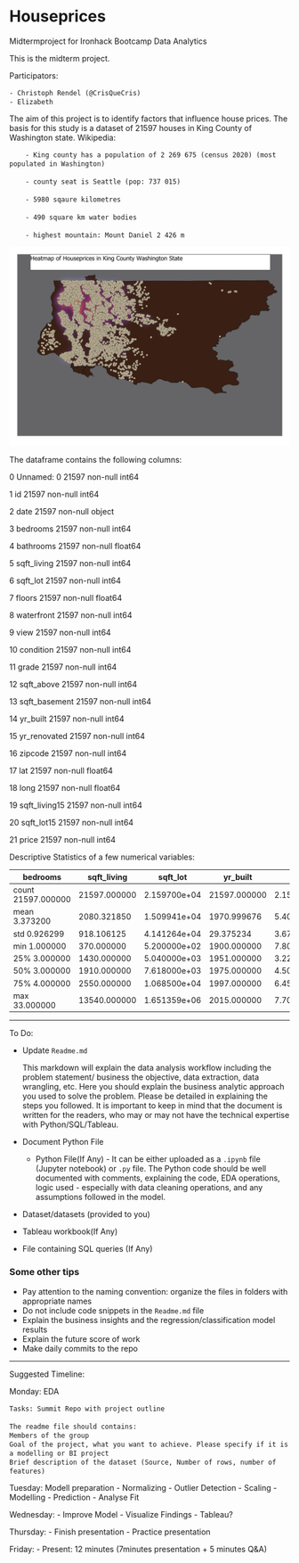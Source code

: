 # Houseprices
Midtermproject for Ironhack Bootcamp Data Analytics

This is the midterm project.

Participators:

    - Christoph Rendel (@CrisQueCris)
    - Elizabeth

The aim of this project is to identify factors that influence house prices. 
The basis for this study is a dataset of 21597 houses in King County of Washington state. 
    Wikipedia: 
    
        - King county has a population of 2 269 675 (census 2020) (most populated in Washington)
        
        - county seat is Seattle (pop: 737 015)
        
        - 5980 sqaure kilometres
        
        - 490 square km water bodies
        
        - highest mountain: Mount Daniel 2 426 m
        
 
![Heatmap](heatmapprice.jpeg) 



The dataframe contains the following columns:

0   Unnamed: 0     21597 non-null  int64  

 1   id             21597 non-null  int64  
 
 2   date           21597 non-null  object 
 
 3   bedrooms       21597 non-null  int64  
 
 4   bathrooms      21597 non-null  float64
 
 5   sqft_living    21597 non-null  int64  
 
 6   sqft_lot       21597 non-null  int64  
 
 7   floors         21597 non-null  float64
 
 8   waterfront     21597 non-null  int64 
 
 9   view           21597 non-null  int64
 
 10  condition      21597 non-null  int64
 

 11  grade          21597 non-null  int64  
 
 12  sqft_above     21597 non-null  int64 
 
 13  sqft_basement  21597 non-null  int64  
 
 14  yr_built       21597 non-null  int64 
 
 15  yr_renovated   21597 non-null  int64 
 
 16  zipcode        21597 non-null  int64  
 
 17  lat            21597 non-null  float64
 
 18  long           21597 non-null  float64
 
 19  sqft_living15  21597 non-null  int64  
 
 20  sqft_lot15     21597 non-null  int64  
 
 21  price          21597 non-null  int64

Descriptive Statistics of a few numerical variables:


|            bedrooms	|    sqft_living	|    sqft_lot	 |   yr_built	    |   price    |
|-----------------------|-------------------|----------------|------------------|------------|
| count	    21597.000000|	21597.000000	|2.159700e+04	 |   21597.000000	|2.159700e+04|
| mean	    3.373200	|    2080.321850	|    1.509941e+04|	1970.999676	    |5.402966e+05|
| std	       0.926299	|    918.106125	    |4.141264e+04	 |29.375234	        |3.673681e+05|
|min	       1.000000	|    370.000000	    |5.200000e+02	 |1900.000000	    |7.800000e+04|
| 25%	       3.000000	|    1430.000000	|    5.040000e+03|	1951.000000	    |3.220000e+05|
|50%	       3.000000	|   1910.000000	    |7.618000e+03	 |1975.000000	    |4.500000e+05|
|75%	       4.000000	|   2550.000000	    |1.068500e+04	 |1997.000000	    |6.450000e+05|
|max	      33.000000	|  13540.000000	    |1.651359e+06	 |2015.000000	    |7.700000e+06|



----------------------------------------------------------------------------------------------
To Do: 

- Update `Readme.md` 

    This markdown will explain the data analysis workflow including the problem statement/ business the objective, data extraction, data wrangling, etc. Here you should explain the business analytic approach you used to solve the problem. Please be detailed in explaining the steps you followed. It is important to keep in mind that the document is written for the readers, who may or may not have the technical expertise with Python/SQL/Tableau.


- Document Python File 

    - Python File(If Any) - It can be either uploaded as a `.ipynb` file (Jupyter notebook) or `.py` file. The Python code should be well documented with comments, explaining the code, EDA operations, logic used - especially with data cleaning operations, and any assumptions followed in the model.
- Dataset/datasets (provided to you)
- Tableau workbook(If Any)
- File containing SQL queries (If Any)


### Some other tips

- Pay attention to the naming convention: organize the files in folders with appropriate names
- Do not include code snippets in the `Readme.md` file
- Explain the business insights and the regression/classification model results
- Explain the future score of work
- Make daily commits to the repo

------------------------------------------------------

Suggested Timeline:

Monday: EDA 

    Tasks: Summit Repo with project outline 

    The readme file should contains:
    Members of the group
    Goal of the project, what you want to achieve. Please specify if it is a modelling or BI project
    Brief description of the dataset (Source, Number of rows, number of features)


Tuesday: Modell preparation
    - Normalizing
    - Outlier Detection
    - Scaling
    - Modelling
    - Prediction
    - Analyse Fit


Wednesday:
    - Improve Model
    - Visualize Findings
    - Tableau?

Thursday: 
    - Finish presentation
    - Practice presentation

Friday: 
    - Present:
        12 minutes (7minutes presentation + 5 minutes Q&A)